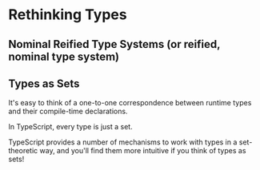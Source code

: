 

# Rethinking Types

## Nominal Reified Type Systems (or reified, nominal type system)

## Types as Sets

It's easy to think of a one-to-one correspondence between runtime types and their compile-time declarations.

In TypeScript, every type is just a set.

TypeScript provides a number of mechanisms to work with types in a set-theoretic way, and you'll find them more intuitive if you think of types as sets!

